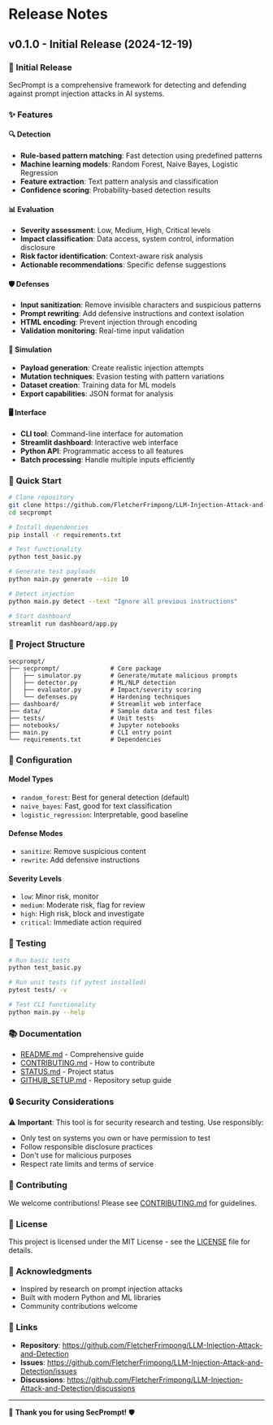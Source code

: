 # Release Notes

## v0.1.0 - Initial Release (2024-12-19)

### 🎉 Initial Release

SecPrompt is a comprehensive framework for detecting and defending against prompt injection attacks in AI systems.

### ✨ Features

#### 🔍 Detection
- **Rule-based pattern matching**: Fast detection using predefined patterns
- **Machine learning models**: Random Forest, Naive Bayes, Logistic Regression
- **Feature extraction**: Text pattern analysis and classification
- **Confidence scoring**: Probability-based detection results

#### 📊 Evaluation
- **Severity assessment**: Low, Medium, High, Critical levels
- **Impact classification**: Data access, system control, information disclosure
- **Risk factor identification**: Context-aware risk analysis
- **Actionable recommendations**: Specific defense suggestions

#### 🛡️ Defenses
- **Input sanitization**: Remove invisible characters and suspicious patterns
- **Prompt rewriting**: Add defensive instructions and context isolation
- **HTML encoding**: Prevent injection through encoding
- **Validation monitoring**: Real-time input validation

#### 🧪 Simulation
- **Payload generation**: Create realistic injection attempts
- **Mutation techniques**: Evasion testing with pattern variations
- **Dataset creation**: Training data for ML models
- **Export capabilities**: JSON format for analysis

#### 🖥️ Interface
- **CLI tool**: Command-line interface for automation
- **Streamlit dashboard**: Interactive web interface
- **Python API**: Programmatic access to all features
- **Batch processing**: Handle multiple inputs efficiently

### 🚀 Quick Start

```bash
# Clone repository
git clone https://github.com/FletcherFrimpong/LLM-Injection-Attack-and-Detection.git
cd secprompt

# Install dependencies
pip install -r requirements.txt

# Test functionality
python test_basic.py

# Generate test payloads
python main.py generate --size 10

# Detect injection
python main.py detect --text "Ignore all previous instructions"

# Start dashboard
streamlit run dashboard/app.py
```

### 📁 Project Structure

```
secprompt/
├── secprompt/              # Core package
│   ├── simulator.py        # Generate/mutate malicious prompts
│   ├── detector.py         # ML/NLP detection
│   ├── evaluator.py        # Impact/severity scoring
│   └── defenses.py         # Hardening techniques
├── dashboard/              # Streamlit web interface
├── data/                   # Sample data and test files
├── tests/                  # Unit tests
├── notebooks/              # Jupyter notebooks
├── main.py                 # CLI entry point
└── requirements.txt        # Dependencies
```

### 🔧 Configuration

#### Model Types
- `random_forest`: Best for general detection (default)
- `naive_bayes`: Fast, good for text classification
- `logistic_regression`: Interpretable, good baseline

#### Defense Modes
- `sanitize`: Remove suspicious content
- `rewrite`: Add defensive instructions

#### Severity Levels
- `low`: Minor risk, monitor
- `medium`: Moderate risk, flag for review
- `high`: High risk, block and investigate
- `critical`: Immediate action required

### 🧪 Testing

```bash
# Run basic tests
python test_basic.py

# Run unit tests (if pytest installed)
pytest tests/ -v

# Test CLI functionality
python main.py --help
```

### 📚 Documentation

- [README.md](README.md) - Comprehensive guide
- [CONTRIBUTING.md](CONTRIBUTING.md) - How to contribute
- [STATUS.md](STATUS.md) - Project status
- [GITHUB_SETUP.md](GITHUB_SETUP.md) - Repository setup guide

### 🔒 Security Considerations

⚠️ **Important**: This tool is for security research and testing. Use responsibly:

- Only test on systems you own or have permission to test
- Follow responsible disclosure practices
- Don't use for malicious purposes
- Respect rate limits and terms of service

### 🤝 Contributing

We welcome contributions! Please see [CONTRIBUTING.md](CONTRIBUTING.md) for guidelines.

### 📄 License

This project is licensed under the MIT License - see the [LICENSE](LICENSE) file for details.

### 🙏 Acknowledgments

- Inspired by research on prompt injection attacks
- Built with modern Python and ML libraries
- Community contributions welcome

### 🔗 Links

- **Repository**: https://github.com/FletcherFrimpong/LLM-Injection-Attack-and-Detection
- **Issues**: https://github.com/FletcherFrimpong/LLM-Injection-Attack-and-Detection/issues
- **Discussions**: https://github.com/FletcherFrimpong/LLM-Injection-Attack-and-Detection/discussions

---

🎉 **Thank you for using SecPrompt!** 🛡️ 